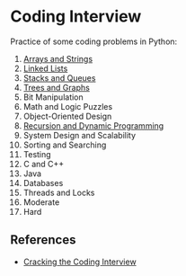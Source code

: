 # Coding Interview

Practice of some coding problems in Python:

1. [Arrays and Strings](01_arrays_and_strings)
2. [Linked Lists](02_linked_lists)
3. [Stacks and Queues](03_stacks_and_queues)
4. [Trees and Graphs](04_trees_and_graphs)
5. Bit Manipulation
6. Math and Logic Puzzles
7. Object-Oriented Design
8. [Recursion and Dynamic Programming](08_recursion_and_dynamic_programming)
9. System Design and Scalability
10. Sorting and Searching
11. Testing
12. C and C++
13. Java
14. Databases
15. Threads and Locks
16. Moderate
17. Hard

## References

- [Cracking the Coding Interview](https://www.amazon.com/Cracking-Coding-Interview-Programming-Questions/dp/0984782850)
